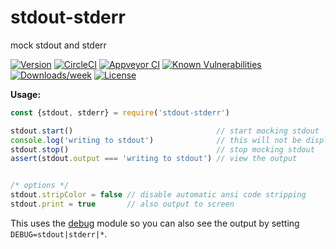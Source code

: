 stdout-stderr
=============

mock stdout and stderr

[![Version](https://img.shields.io/npm/v/stdout-stderr.svg)](https://npmjs.org/package/stdout-stderr)
[![CircleCI](https://circleci.com/gh/jdxcode/stdout-stderr/tree/master.svg?style=svg)](https://circleci.com/gh/jdxcode/stdout-stderr/tree/master)
[![Appveyor CI](https://ci.appveyor.com/api/projects/status/github/jdxcode/stdout-stderr?branch=master&svg=true)](https://ci.appveyor.com/project/heroku/stdout-stderr/branch/master)
[![Known Vulnerabilities](https://snyk.io/test/npm/stdout-stderr/badge.svg)](https://snyk.io/test/npm/stdout-stderr)
[![Downloads/week](https://img.shields.io/npm/dw/stdout-stderr.svg)](https://npmjs.org/package/stdout-stderr)
[![License](https://img.shields.io/npm/l/stdout-stderr.svg)](https://github.com/jdxcode/stdout-stderr/blob/master/package.json)

**Usage:**

```js
const {stdout, stderr} = require('stdout-stderr')

stdout.start()                                // start mocking stdout
console.log('writing to stdout')              // this will not be displayed
stdout.stop()                                 // stop mocking stdout
assert(stdout.output === 'writing to stdout') // view the output


/* options */
stdout.stripColor = false // disable automatic ansi code stripping
stdout.print = true       // also output to screen
```

This uses the [debug](https://npm.im/debug) module so you can also see the output by setting `DEBUG=stdout|stderr|*`.
